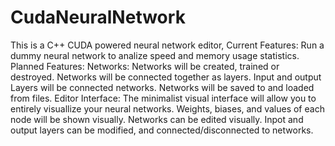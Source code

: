 # CudaNeuralNetwork
This is a C++ CUDA powered neural network editor, 
Current Features:
  Run a dummy neural network to analize speed and memory usage statistics.
Planned Features:
  Networks:
    Networks will be created, trained or destroyed.
    Networks will be connected together as layers.
    Input and output Layers will be connected networks.
    Networks will be saved to and loaded from files.
  Editor Interface:
    The minimalist visual interface will allow you to entirely visuallize your neural networks.
    Weights, biases, and values of each node will be shown visually.
    Networks can be edited visually.
    Inpot and output layers can be modified, and connected/disconnected to networks.
